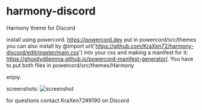 # harmony-discord
Harmony theme for Discord

install using powercord. https://powercord.dev
put in powercord/src/themes
you can also install by @import url('https://github.com/KraXen72/harmony-discord/edit/master/main.css') into your css and making a manifest for it: https://ghostlydilemma.github.io/powercord-manifest-generator/.
You have to put both files in powercord/src/themes/Harmony

enjoy.

screenshots: 
![screenshot](https://cdn.discordapp.com/attachments/511242683751333899/701107683893444718/unknown.png)

for questions contact KraXen72#9190 on Discord

